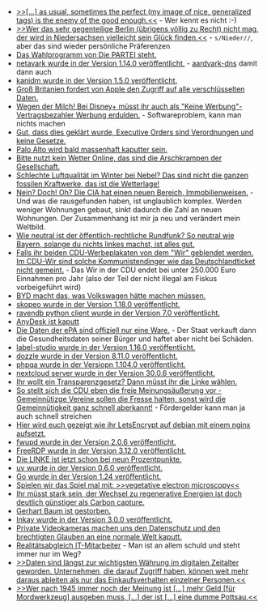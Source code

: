 * [>>[...] as usual, sometimes the perfect (my image of nice, generalized tags) is the enemy of the good enough.<<](https://utcc.utoronto.ca/~cks/space/blog/python/DWikiSimpleTagSolution) - Wer kennt es nicht :-)
* [>>Wer das sehr gegen­tei­li­ge Ber­lin (übri­gens völ­lig zu Recht) nicht mag, der wird in Nie­der­sach­sen viel­leicht sein Glück fin­den.<<](https://tuxproject.de/blog/2025/02/dansk-macabre-ein-narr-hort-musik-in-der-monarchie/) - `s/Nieder//`, aber das sind wieder persönliche Präferenzen
* [Das Wahlprogramm von Die PARTEI steht.](https://www.die-partei.de/2025/02/10/das-partei-wahlprogramm-zur-bundestagswahl-2025/)
* [netavark wurde in der Version 1.14.0 veröffentlicht.](https://github.com/containers/netavark/releases/tag/v1.14.0) - [aardvark-dns](https://github.com/containers/aardvark-dns/releases/tag/v1.14.0) damit dann auch
* [kanidm wurde in der Version 1.5.0 veröffentlicht.](https://github.com/kanidm/kanidm/releases/tag/v1.5.0)
* [Groß Britanien fordert von Apple den Zugriff auf alle verschlüsselten Daten.](https://blog.fefe.de/?ts=9954d181)
* [Wegen der Milch! Bei Disney+ müsst ihr auch als "Keine Werbung"-Vertragsbezahler Werbung erdulden.](https://blog.fefe.de/?ts=9953c632) - Softwareproblem, kann man nichts machen
* [Gut, dass dies geklärt wurde, Executive Orders sind Verordnungen und keine Gesetze.](https://blog.fefe.de/?ts=995262cc)
* [Palo Alto wird bald massenhaft kaputter sein.](https://blog.fefe.de/?ts=99525094)
* [Bitte nutzt kein Wetter Online, das sind die Arschkrampen der Gesellschaft.](https://blog.fefe.de/?ts=99524e78)
* [Schlechte Luftqualität im Winter bei Nebel? Das sind nicht die ganzen fossilen Kraftwerke, das ist die Wetterlage!](https://blog.fefe.de/?ts=99524923)
* [Nein? Doch! Oh? Die CIA hat einen neuen Bereich, Immobilienweisen.](https://blog.fefe.de/?ts=99556ada) - Und was die rausgefunden haben, ist unglaublich komplex. Werden weniger Wohnungen gebaut, sinkt dadurch die Zahl an neuen Wohnungen. Der Zusammenhang ist mir ja neu und verändert mein Weltbild.
* [Wie neutral ist der öffentlich-rechtliche Rundfunk? So neutral wie Bayern, solange du nichts linkes machst, ist alles gut.](https://blog.fefe.de/?ts=99554e46)
* [Falls ihr beiden CDU-Werbeplakaten von dem "Wir" geblendet werden. Im CDU-Wir sind solche Kommunistendinger wie das Deutschlandticket nicht gemeint.](https://blog.fefe.de/?ts=995544a6) - Das Wir in der CDU endet bei unter 250.000 Euro Einnahmen pro Jahr (also der Teil der nicht illegal am Fiskus vorbeigeführt wird)
* [BYD macht das, was Volkswagen hätte machen müssen.](https://blog.fefe.de/?ts=9955fbbf)
* [skopeo wurde in der Version 1.18.0 veröffentlicht.](https://github.com/containers/skopeo/releases/tag/v1.18.0)
* [ravendb python client wurde in der Version 7.0 veröffentlicht.](https://github.com/ravendb/ravendb-python-client/releases/tag/7.0.0)
* [AnyDesk ist kaputt](https://www.borncity.com/blog/2025/02/11/anydesk-schwachstelle-cve-2024-12754-13-000-instanzen-betroffen/)
* [Die Daten der ePA sind offiziell nur eine Ware.](https://netzpolitik.org/2025/gesundheitsdaten-fuenf-thesen-zur-elektronischen-patientenakte/) - Der Staat verkauft dann die Gesundheitsdaten seiner Bürger und haftet aber nicht bei Schäden.
* [label-studio wurde in der Version 1.16.0 veröffentlicht.](https://github.com/HumanSignal/label-studio/releases/tag/1.16.0)
* [dozzle wurde in der Version 8.11.0 veröffentlicht.](https://github.com/amir20/dozzle/releases/tag/v8.11.0)
* [phpqa wurde in der Versiopn 1.104.0 veröffentlicht.](https://github.com/jakzal/phpqa/releases/tag/v1.104.0)
* [nextcloud server wurde in der Version 30.0.6 veröffentlicht.](https://github.com/nextcloud/server/releases/tag/v30.0.6)
* [Ihr wollt ein Transparenzgesetz? Dann müsst ihr die Linke wählen.](https://netzpolitik.org/2025/gescheitertes-transparenzgesetz-eine-verpasste-jahrhundertchance/)
* [So stellt sich die CDU eben die freie Meinungsäußerung vor - Gemeinnütizge Vereine sollen die Fresse halten, sonst wird die Gemeinnütigkeit ganz schnell aberkannt!](https://www.onli-blogging.de/2487/Linksammlung-072025.html) - Fördergelder kann man ja auch schnell streichen
* [Hier wird euch gezeigt wie ihr LetsEncrypt auf debian mit einem nginx aufsetzt.](https://blog.miguelgrinberg.com/post/using-free-let-s-encrypt-ssl-certificates-in-2025)
* [fwupd wurde in der Version 2.0.6 veröffentlicht.](https://github.com/fwupd/fwupd/releases/tag/2.0.6)
* [FreeRDP wurde in der Version 3.12.0 veröffentlicht.](https://github.com/FreeRDP/FreeRDP/releases/tag/3.12.0)
* [Die LINKE ist jetzt schon bei neun Prozentpunkte.](https://blog.fefe.de/?ts=99518ede)
* [uv wurde in der Version 0.6.0 veröffentlicht.](https://github.com/astral-sh/uv/releases/tag/0.6.0)
* [Go wurde in der Version 1.24 veröffentlicht.](https://www.phoronix.com/news/Go-1.24-Released)
* [Spielen wir das Spiel mal mit: >>vegetative electron microscopy<<](https://blog.fefe.de/?ts=994fc9be)
* [Ihr müsst stark sein, der Wechsel zu regenerative Energien ist doch deutlich günstiger als Carbon capture.](https://blog.fefe.de/?ts=994e091a)
* [Gerhart Baum ist gestorben.](https://netzpolitik.org/2025/nachruf-gerhart-baum-datenschuetzer-aus-ueberzeugung/)
* [Inkay wurde in der Version 3.0.0 veröffentlicht.](https://wiidatabase.de/inkay-v3-0-0/)
* [Private Videokameras machen uns den Datenschutz und den brechtigten Glauben an eine normale Welt kaputt.](https://www.borncity.com/blog/2025/02/16/datenschutzbeauftragte-besorgt-ueber-zunehmende-private-videoueberwachung/)
* [Realitätsabgleich IT-Mitarbeiter](https://www.borncity.com/blog/2025/02/16/umgang-mit-it-mitarbeitern-und-abteilungen-stimmungsbild-gefragt/) - Man ist an allem schuld und steht immer nur im Weg?
* [>>Daten sind längst zur wichtigsten Währung im digitalen Zeitalter geworden. Unternehmen, die darauf Zugriff haben, können weit mehr daraus ableiten als nur das Einkaufsverhalten einzelner Personen.<<](https://www.kuketz-blog.de/datenschutz-als-ware-wie-einkaufs-apps-unser-verhalten-und-unsere-gesellschaft-veraendern/)
* [>>Wer nach 1945 immer noch der Meinung ist [...] mehr Geld [für Mordwerkzeug] ausgeben muss, [...] der ist [...] eine dumme Pottsau.<<](https://tuxproject.de/blog/2025/02/dies-ist-keine-wahlempfehlung/)
